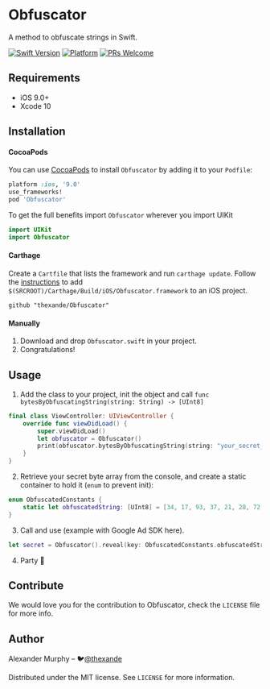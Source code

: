 # Obfuscator
A method to obfuscate strings in Swift.

[![Swift Version][swift-image]][swift-url]
[![Platform](https://img.shields.io/cocoapods/p/LFAlertController.svg?style=flat)](http://cocoapods.org/pods/LFAlertController)
[![PRs Welcome](https://img.shields.io/badge/PRs-welcome-brightgreen.svg?style=flat-square)](http://makeapullrequest.com)

## Requirements

- iOS 9.0+
- Xcode 10

## Installation

#### CocoaPods
You can use [CocoaPods](http://cocoapods.org/) to install `Obfuscator` by adding it to your `Podfile`:

```ruby
platform :ios, '9.0'
use_frameworks!
pod 'Obfuscator'
```

To get the full benefits import `Obfuscator` wherever you import UIKit

``` swift
import UIKit
import Obfuscator
```
#### Carthage
Create a `Cartfile` that lists the framework and run `carthage update`. Follow the [instructions](https://github.com/Carthage/Carthage#if-youre-building-for-ios) to add `$(SRCROOT)/Carthage/Build/iOS/Obfuscator.framework` to an iOS project.

```
github "thexande/Obfuscator"
```
#### Manually
1. Download and drop ```Obfuscator.swift``` in your project.  
2. Congratulations!  

## Usage

1. Add the class to your project, init the object and call ` func bytesByObfuscatingString(string: String) -> [UInt8] `

```swift
final class ViewController: UIViewController {
    override func viewDidLoad() {
        super.viewDidLoad()
        let obfuscator = Obfuscator()
        print(obfuscator.bytesByObfuscatingString(string: "your_secret_string_here"))
    }
}
````

2. Retrieve your secret byte array from the console, and create a static container to hold it (`enum` to prevent init): 

```swift
enum ObfuscatedConstants {
    static let obfuscatedString: [UInt8] = [34, 17, 93, 37, 21, 28, 72, 23, 20, 22, 72, 127, 98, 123, 87, 94, 92, 83, 76, 113]
}
```

3. Call and use (example with Google Ad SDK here).

```swift
let secret = Obfuscator().reveal(key: ObfuscatedConstants.obfuscatedString)
```

4. Party 🎉

## Contribute

We would love you for the contribution to Obfuscator, check the ``LICENSE`` file for more info.

## Author

Alexander Murphy – 🐦[@thexande](https://twitter.com/thexande)

Distributed under the MIT license. See ``LICENSE`` for more information.

[swift-image]:https://img.shields.io/badge/swift-3.0-orange.svg
[swift-url]: https://swift.org/